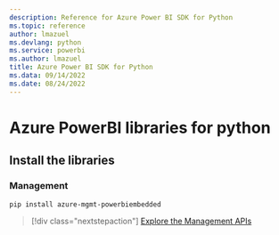 ```yaml
---
description: Reference for Azure Power BI SDK for Python
ms.topic: reference
author: lmazuel
ms.devlang: python
ms.service: powerbi
ms.author: lmazuel
title: Azure Power BI SDK for Python
ms.data: 09/14/2022
ms.date: 08/24/2022
---
```

# Azure PowerBI libraries for python

## Install the libraries


### Management

```bash
pip install azure-mgmt-powerbiembedded
```

> [!div class="nextstepaction"]
> [Explore the Management APIs](/python/api/overview/azure/powerbi/management/resourcemanagement-powerbiembedded)
